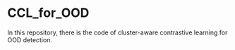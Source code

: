 # CCL_for_OOD
In this repository, there is the code of cluster-aware contrastive learning for OOD detection.
